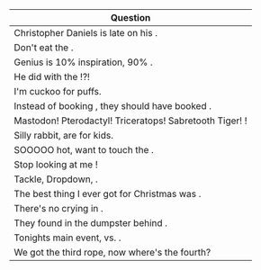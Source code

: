 Question |
--- |
Christopher Daniels is late on his <BLANK>. |
Don't eat the <BLANK>. |
Genius is 10% inspiration, 90% <BLANK>. |
He did <BLANK> with the <BLANK>!?! |
I'm cuckoo for <BLANK> puffs. |
Instead of booking <BLANK>, they should have booked <BLANK>. |
Mastodon! Pterodactyl! Triceratops! Sabretooth Tiger! <BLANK>! |
Silly rabbit, <BLANK> are for kids. |
SOOOOO hot, want to touch the <BLANK>. |
Stop looking at me <BLANK>! |
Tackle, Dropdown, <BLANK>. |
The best thing I ever got for Christmas was <BLANK>. |
There's no crying in <BLANK>. |
They found <BLANK> in the dumpster behind <BLANK>. |
Tonights main event, <BLANK> vs. <BLANK>. |
We got the third rope, now where's the fourth? |
